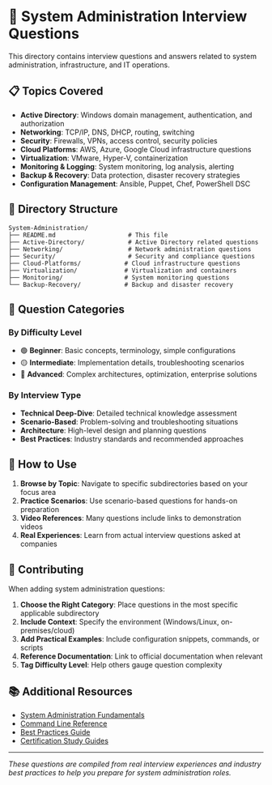 # 🔧 System Administration Interview Questions

This directory contains interview questions and answers related to system administration, infrastructure, and IT operations.

## 📋 Topics Covered

- **Active Directory**: Windows domain management, authentication, and authorization
- **Networking**: TCP/IP, DNS, DHCP, routing, switching
- **Security**: Firewalls, VPNs, access control, security policies
- **Cloud Platforms**: AWS, Azure, Google Cloud infrastructure questions
- **Virtualization**: VMware, Hyper-V, containerization
- **Monitoring & Logging**: System monitoring, log analysis, alerting
- **Backup & Recovery**: Data protection, disaster recovery strategies
- **Configuration Management**: Ansible, Puppet, Chef, PowerShell DSC

## 📁 Directory Structure

```text
System-Administration/
├── README.md                    # This file
├── Active-Directory/            # Active Directory related questions
├── Networking/                  # Network administration questions  
├── Security/                    # Security and compliance questions
├── Cloud-Platforms/            # Cloud infrastructure questions
├── Virtualization/             # Virtualization and containers
├── Monitoring/                 # System monitoring questions
└── Backup-Recovery/            # Backup and disaster recovery
```

## 🎯 Question Categories

### By Difficulty Level
- 🟢 **Beginner**: Basic concepts, terminology, simple configurations
- 🟡 **Intermediate**: Implementation details, troubleshooting scenarios
- 🔴 **Advanced**: Complex architectures, optimization, enterprise solutions

### By Interview Type
- **Technical Deep-Dive**: Detailed technical knowledge assessment
- **Scenario-Based**: Problem-solving and troubleshooting situations
- **Architecture**: High-level design and planning questions
- **Best Practices**: Industry standards and recommended approaches

## 📖 How to Use

1. **Browse by Topic**: Navigate to specific subdirectories based on your focus area
2. **Practice Scenarios**: Use scenario-based questions for hands-on preparation
3. **Video References**: Many questions include links to demonstration videos
4. **Real Experiences**: Learn from actual interview questions asked at companies

## 🤝 Contributing

When adding system administration questions:

1. **Choose the Right Category**: Place questions in the most specific applicable subdirectory
2. **Include Context**: Specify the environment (Windows/Linux, on-premises/cloud)
3. **Add Practical Examples**: Include configuration snippets, commands, or scripts
4. **Reference Documentation**: Link to official documentation when relevant
5. **Tag Difficulty Level**: Help others gauge question complexity

## 📚 Additional Resources

- [System Administration Fundamentals](../Resources/sysadmin-fundamentals.md)
- [Command Line Reference](../Resources/command-reference.md)
- [Best Practices Guide](../Resources/best-practices.md)
- [Certification Study Guides](../Resources/certifications.md)

---

*These questions are compiled from real interview experiences and industry best practices to help you prepare for system administration roles.*
